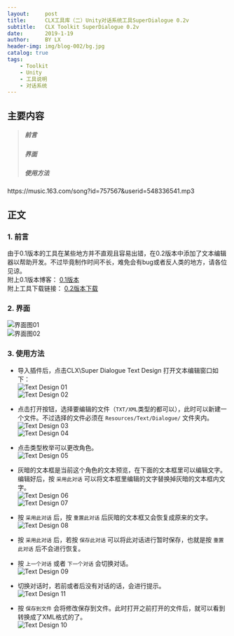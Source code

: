 ```yaml
---
layout:     post
title:      CLX工具库（二）Unity对话系统工具SuperDialogue 0.2v
subtitle:   CLX Toolkit SuperDialogue 0.2v
date:       2019-1-19
author:     BY LX
header-img: img/blog-002/bg.jpg
catalog: true
tags:
    - Toolkit
    - Unity
    - 工具说明
    - 对话系统
---
```


##  主要内容  
>##### 前言  
>##### 界面
>##### 使用方法  

<p>https://music.163.com/song?id=757567&userid=548336541.mp3</p>

## 正文  
### 1. 前言  
由于0.1版本的工具在某些地方并不直观且容易出错，在0.2版本中添加了文本编辑器以帮助开发。不过毕竟制作时间不长，难免会有bug或者反人类的地方，请各位见谅。  
附上0.1版本博客：
[0.1版本](https://catliuxin.github.io/2019/01/17/CLX%E5%B7%A5%E5%85%B7%E5%BA%93-%E4%B8%80-Unity%E5%AF%B9%E8%AF%9D%E7%B3%BB%E7%BB%9F%E5%B7%A5%E5%85%B7SuperDialogue/)  
附上工具下载链接：
[0.2版本下载](https://github.com/CatLiuXin/Super-Dialogue)  

### 2. 界面
![界面图01](https://raw.githubusercontent.com/CatLiuXin/CatLiuXin.github.io/master/img/blog-002/pic01.png)  
![界面图02](https://raw.githubusercontent.com/CatLiuXin/CatLiuXin.github.io/master/img/blog-002/pic02.png)  

### 3. 使用方法  
* 导入插件后，点击CLX\Super Dialogue Text Design 打开文本编辑窗口如下：  
![Text Design 01](https://raw.githubusercontent.com/CatLiuXin/CatLiuXin.github.io/master/img/blog-002/pic03.png)  
![Text Design 02](https://raw.githubusercontent.com/CatLiuXin/CatLiuXin.github.io/master/img/blog-002/pic01.png)  

* 点击打开按钮，选择要编辑的文件（`TXT/XML`类型的都可以），此时可以新建一个文件。不过选择的文件必须在 `Resources/Text/Dialogue/` 文件夹内。  
![Text Design 03](https://raw.githubusercontent.com/CatLiuXin/CatLiuXin.github.io/master/img/blog-002/pic04.png)  
![Text Design 04](https://raw.githubusercontent.com/CatLiuXin/CatLiuXin.github.io/master/img/blog-002/pic02.png)   

* 点击类型枚举可以更改角色。  
![Text Design 05](https://raw.githubusercontent.com/CatLiuXin/CatLiuXin.github.io/master/img/blog-002/pic05.png)   

* 灰暗的文本框是当前这个角色的文本预览，在下面的文本框里可以编辑文字。编辑好后，按 `采用此对话` 可以将文本框里编辑的文字替换掉灰暗的文本框内文字。  
![Text Design 06](https://raw.githubusercontent.com/CatLiuXin/CatLiuXin.github.io/master/img/blog-002/pic06.png)   
![Text Design 07](https://raw.githubusercontent.com/CatLiuXin/CatLiuXin.github.io/master/img/blog-002/pic07.png)   

* 按 `采用此对话` 后，按 `重置此对话` 后灰暗的文本框又会恢复成原来的文字。  
![Text Design 08](https://raw.githubusercontent.com/CatLiuXin/CatLiuXin.github.io/master/img/blog-002/pic08.png)   

* 按 `采用此对话` 后，若按 `保存此对话` 可以将此对话进行暂时保存，也就是按 `重置此对话` 后不会进行恢复。  

* 按 `上一个对话` 或者 `下一个对话` 会切换对话。  
![Text Design 09](https://raw.githubusercontent.com/CatLiuXin/CatLiuXin.github.io/master/img/blog-002/pic09.png)   

* 切换对话时，若前或者后没有对话的话，会进行提示。  
![Text Design 11](https://raw.githubusercontent.com/CatLiuXin/CatLiuXin.github.io/master/img/blog-002/pic11.png)   

* 按 `保存到文件` 会将修改保存到文件。此时打开之前打开的文件后，就可以看到转换成了XML格式的了。  
![Text Design 10](https://raw.githubusercontent.com/CatLiuXin/CatLiuXin.github.io/master/img/blog-002/pic10.png)   

